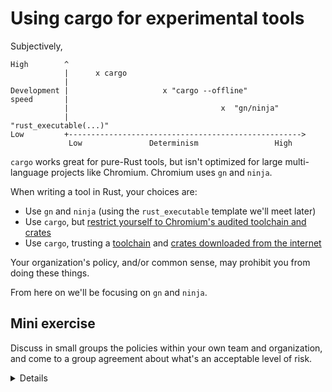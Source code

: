 # Using cargo for experimental tools

Subjectively,

```bob
High        ^
            |      x cargo
            |
Development |                     x "cargo --offline"
speed       |
            |                                  x  "gn/ninja"
            |                                     "rust_executable(...)" 
Low         +---------------------------------------------------->
             Low               Determinism                 High
```

`cargo` works great for pure-Rust tools, but isn't optimized for large multi-
language projects like Chromium. Chromium uses `gn` and `ninja`.

When writing a tool in Rust, your choices are:

* Use `gn` and `ninja` (using the `rust_executable` template we'll meet
  later)
* Use `cargo`, but [restrict yourself to Chromium's audited toolchain and crates][0]
* Use `cargo`, trusting a [toolchain][1] and [crates downloaded from the internet][2]

Your organization's policy, and/or common sense, may prohibit you from doing
these things.

From here on we'll be focusing on `gn` and `ninja`.

## Mini exercise

Discuss in small groups the policies within your own team and organization,
and come to a group agreement about what's an acceptable level of risk.

<details>

Talk about the cultural differences between the `cargo` world and the Chromium
world: for instance, that code reuse is cheap in `cargo` and that it's
encouraged to use (and create) lots of small single-purpose crates, which is
difficult in Chromium (for good reasons). The net effect is that `cargo`
ecosystem development feels more agile.

Explain that it might seem strange to write tools in Rust, but this is
increasingly popular across the industry --- Rust tools are quicker and work
more reliably.

Assuming folks taking the course are physically together, ask them to discuss
in small groups of 3-4 people. Then, ask each table whether they've come
to a consensus on the level of risk.

Later in the course, we'll be running an actual `cargo`-based tool, `gnrt`.

</details>

[0]: https://chromium.googlesource.com/chromium/src/+/refs/heads/main/docs/rust.md#Using-cargo
[1]: https://rustup.rs/
[2]: https://crates.io/
